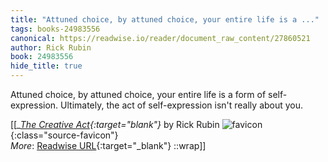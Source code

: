 ```yaml
---
title: "Attuned choice, by attuned choice, your entire life is a ..."
tags: books-24983556
canonical: https://readwise.io/reader/document_raw_content/27860521
author: Rick Rubin
book: 24983556
hide_title: true
---
```


Attuned choice, by attuned choice, your entire life is a form of self-expression. Ultimately, the act of self-expression isn't really about you.


[[<cite>_[The Creative Act](https://readwise.io/reader/document_raw_content/27860521){:target="_blank"}_</cite> by Rick Rubin ![favicon](https://s2.googleusercontent.com/s2/favicons?domain=readwise.io){:class="source-favicon"}<br>
_More_: [Readwise URL](https://readwise.io/open/486156893){:target="_blank"}
::wrap]]